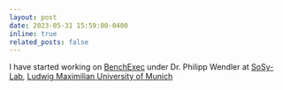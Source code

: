 ```yaml
---
layout: post
date: 2023-05-31 15:59:00-0400
inline: true
related_posts: false
---
```


I have started working on [BenchExec](https://github.com/sosy-lab/benchexec) under Dr. Philipp Wendler at [SoSy-Lab](https://www.sosy-lab.org), [Ludwig Maximilian University of Munich](https://www.lmu.de/de/index.html)
